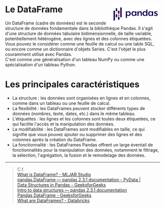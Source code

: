 # **Le DataFrame**<a href="../"><img align="right" src="../../../assets/logo/Pandas.svg" alt="Pandas" height="64px"></a>
Un DataFrame (cadre de données) est le seconde structure de données fondamentale dans la bibliothèque Pandas. Il s'agit d'une structure de données tabulaire bidimensionnelle, de taille variable, potentiellement hétérogène, avec des lignes et des colonnes étiquetées. Vous pouvez le considérer comme une feuille de calcul ou une table SQL, ou encore comme un dictionnaire d'objets Series. C'est l'objet le plus couramment utilisé avec Pandas.  
C'est comme une généralisation d'un tableau NumPy ou comme une spécialisation d'un tableau Python.
# Les principales caractéristiques
* La structure : les données sont organisées en lignes et en colonnes, comme dans un tableau ou une feuille de calcul.
* La flexibilité : les DataFrames peuvent stocker différents types de données (nombres, texte, dates, etc.) dans le même tableau.
* L'étiquettes : les lignes et les colonnes sont toutes deux étiquetées, ce qui facilite l'accès et la manipulation des données.
* La modifiabilité : les DataFrames sont modifiables en taille, ce qui signifie que vous pouvez ajouter ou supprimer des lignes et des colonnes après la création du DataFrame.
* La fonctionnalité : les DataFrames Pandas offrent un large éventail de fonctionnalités pour la manipulation des données, notamment le filtrage, la sélection, l'agrégation, la fusion et le remodelage des données.
___
> C.f.  
[What is DataFrame? - MLJAR Studio](https://mljar.com/glossary/dataframe)  
[pandas.DataFrame — pandas 2.3.1 documentation - PyData |](https://pandas.pydata.org/docs/reference/api/pandas.DataFrame.html)  
[Data Structures in Pandas - GeeksforGeeks](https://www.geeksforgeeks.org/python/data-structures-in-pandas/)  
[Intro to data structures — pandas 2.3.1 documentation](https://pandas.pydata.org/docs/user_guide/dsintro.html)  
[Pandas DataFrame - GeeksforGeeks](https://www.geeksforgeeks.org/pandas/python-pandas-dataframe/)  
[What are DataFrames? - Databricks](https://www.databricks.com/glossary/what-are-dataframes)